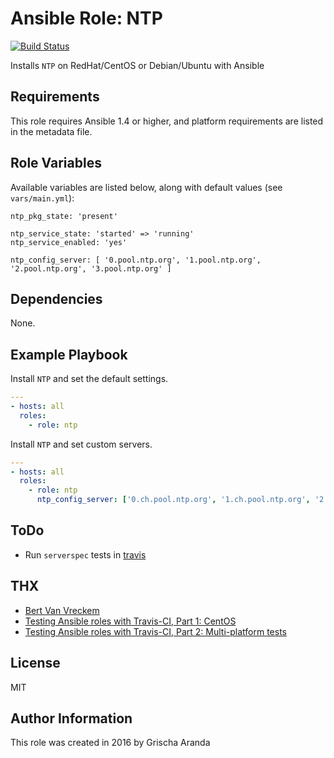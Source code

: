 # Ansible Role: NTP

[![Build Status](https://travis-ci.org/garandam/ansible-role-ntp.svg?branch=master)](https://travis-ci.org/garandam/ansible-role-ntp)

Installs `NTP` on RedHat/CentOS or Debian/Ubuntu with Ansible

## Requirements
This role requires Ansible 1.4 or higher, and platform requirements are listed in the metadata file.

## Role Variables
Available variables are listed below, along with default values (see `vars/main.yml`):

```
ntp_pkg_state: 'present'

ntp_service_state: 'started' => 'running'
ntp_service_enabled: 'yes'

ntp_config_server: [ '0.pool.ntp.org', '1.pool.ntp.org', '2.pool.ntp.org', '3.pool.ntp.org' ]
```

## Dependencies
None.

## Example Playbook
Install `NTP` and set the default settings.
```yaml
---
- hosts: all
  roles:
    - role: ntp
```

Install `NTP` and set custom servers.
```yaml
---
- hosts: all
  roles:
    - role: ntp
      ntp_config_server: ['0.ch.pool.ntp.org', '1.ch.pool.ntp.org', '2.ch.pool.ntp.org', '3.ch.pool.ntp.org']
```

## ToDo
- Run `serverspec` tests in [travis](https://travis-ci.org/)

## THX
- [Bert Van Vreckem](https://bertvv.github.io/notes-to-self/about/)
- [Testing Ansible roles with Travis-CI, Part 1: CentOS](http://bertvv.github.io/notes-to-self/2015/12/11/testing-ansible-roles-with-travis-ci-part-1-centos/)
- [Testing Ansible roles with Travis-CI, Part 2: Multi-platform tests](http://bertvv.github.io/notes-to-self/2015/12/13/testing-ansible-roles-with-travis-ci-part-2-multi-platform-tests/)

## License
MIT

## Author Information
This role was created in 2016 by Grischa Aranda